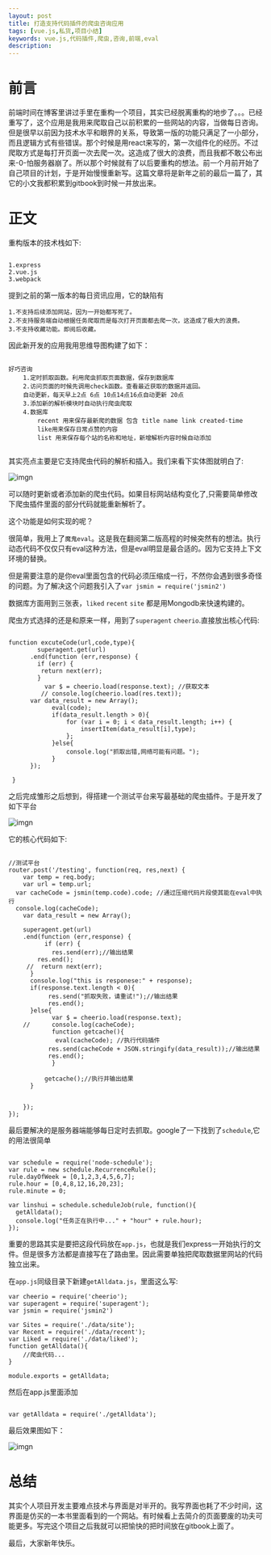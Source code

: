 ```yaml
---
layout: post
title: 打造支持代码插件的爬虫咨询应用
tags: [vue.js,私货,项目小结]
keywords: vue.js,代码插件,爬虫,咨询,前端,eval
description: 
---
```


# 前言

前端时间在博客里讲过手里在重构一个项目，其实已经脱离重构的地步了。。。已经重写了，这个应用是我用来爬取自己以前积累的一些网站的内容，当做每日咨询。但是很早以前因为技术水平和眼界的关系，导致第一版的功能只满足了一小部分，而且逻辑方式有些错误。那个时候是用react来写的，第一次组件化的经历。不过爬取方式是每打开页面一次去爬一次。这造成了很大的浪费，而且我都不敢公布出来-0-怕服务器崩了。所以那个时候就有了以后要重构的想法。前一个月前开始了自己项目的计划，于是开始慢慢重新写。这篇文章将是新年之前的最后一篇了，其它的小文我都积累到gitbook到时候一并放出来。

# 正文

重构版本的技术栈如下:

```

1.express
2.vue.js
3.webpack

```

提到之前的第一版本的每日资讯应用，它的缺陷有

```
1.不支持后续添加网站，因为一开始都写死了。
2.不支持服务端自动根据任务爬取而是每次打开页面都去爬一次，这造成了极大的浪费。
3.不支持收藏功能。即阅后收藏。

```
因此新开发的应用我用思维导图构建了如下：

```

好巧咨询
	1.定时抓取函数。利用爬虫抓取页面数据，保存到数据库
	2.访问页面的时候先调用check函数。查看最近获取的数据并返回。
	自动更新，每天早上2点 6点 10点14点16点自动更新 20点
	3.添加新的解析模块时自动执行爬虫爬取
	4.数据库
		recent 用来保存最新爬的数据 包含 title name link created-time 
		like用来保存日常点赞的内容
		list 用来保存每个站的名称和地址，新增解析内容时候自动添加
		
```

其实亮点主要是它支持爬虫代码的解析和插入。我们来看下实体图就明白了:

![imgn](http://img.haoqiao.me/hqzx1.png)

可以随时更新或者添加新的爬虫代码。如果目标网站结构变化了,只需要简单修改下爬虫插件里面的部分代码就能重新解析了。

这个功能是如何实现的呢？

很简单，我用上了`魔鬼eval`。这是我在翻阅第二版高程的时候突然有的想法。执行动态代码不仅仅只有eval这种方法，但是eval明显是最合适的。因为它支持上下文环境的替换。

但是需要注意的是你eval里面包含的代码必须压缩成一行，不然你会遇到很多奇怪的问题。为了解决这个问题我引入了`var jsmin = require('jsmin2')`

数据库方面用到三张表，`liked` `recent` `site`
都是用Mongodb来快速构建的。

爬虫方式选择的还是和原来一样，用到了`superagent` `cheerio`.直接放出核心代码:

```

function excuteCode(url,code,type){
		superagent.get(url)
	  .end(function (err,response) {
	  	if (err) {
	     return next(err);
	    }
		  var $ = cheerio.load(response.text); //获取文本
		 // console.log(cheerio.load(res.text));
      var data_result = new Array();
		 	eval(code);
		 	if(data_result.length > 0){
		 		for (var i = 0; i < data_result.length; i++) {
		 			insertItem(data_result[i],type);
		 		};
		 	}else{
		 		console.log("抓取出错,网络可能有问题。");
		 	}
	  });

 }

```

之后完成雏形之后想到，得搭建一个测试平台来写最基础的爬虫插件。于是开发了如下平台

![imgn](http://img.haoqiao.me/hqzx2.png)

它的核心代码如下:

```

//测试平台
router.post('/testing', function(req, res,next) {
	var temp = req.body;
	var url = temp.url;
  var cacheCode = jsmin(temp.code).code; //通过压缩代码片段使其能在eval中执行
  console.log(cacheCode);
	var data_result = new Array();

	superagent.get(url)
	.end(function (err,response) {
		  if (err) {
			res.send(err);//输出结果
	    res.end();
	 //  return next(err);
	  }
	  console.log("this is responese:" + response);
	  if(response.text.length < 0){
		   res.send("抓取失败，请重试!");//输出结果
		   res.end();
	  }else{
			var $ = cheerio.load(response.text);
	//		console.log(cacheCode);
		 	function getcache(){
		 	 eval(cacheCode); //执行代码插件
		   res.send(cacheCode + JSON.stringify(data_result));//输出结果
		   res.end();
		 	}
		  
		  getcache();//执行并输出结果
	  }


	});
});

```

最后要解决的是服务器端能够每日定时去抓取。google了一下找到了`schedule`,它的用法很简单

```

var schedule = require('node-schedule');
var rule = new schedule.RecurrenceRule();
rule.dayOfWeek = [0,1,2,3,4,5,6,7];
rule.hour = [0,4,8,12,16,20,23];
rule.minute = 0;

var linshui = schedule.scheduleJob(rule, function(){
  getAlldata();
  console.log("任务正在执行中..." + "hour" + rule.hour);
});

```

重要的思路其实是要把这段代码放在`app.js`，也就是我们express一开始执行的文件。但是很多方法都是直接写在了路由里。因此需要单独把爬取数据里网站的代码独立出来。

在`app.js`同级目录下新建`getAlldata.js`，里面这么写:

```
var cheerio = require('cheerio');
var superagent = require('superagent');
var jsmin = require('jsmin2')

var Sites = require('./data/site');
var Recent = require('./data/recent');
var Liked = require('./data/liked');
function getAlldata(){
	//爬虫代码...
}

module.exports = getAlldata;

```

然后在app.js里面添加

```

var getAlldata = require('./getAlldata');

```

最后效果图如下：

![imgn](http://img.haoqiao.me/active77.gif)


# 总结

其实个人项目开发主要难点技术与界面是对半开的。我写界面也耗了不少时间，这界面是仿买的一本书里面看到的一个网站。有时候看上去简介的页面要废的功夫可能更多。写完这个项目之后我就可以把愉快的把时间放在gitbook上面了。

最后，大家新年快乐。


